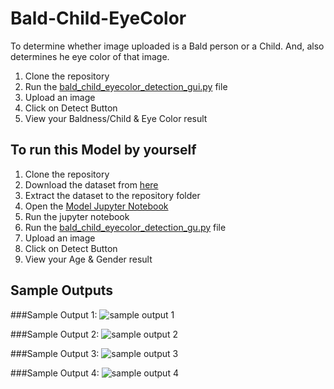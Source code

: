# Bald-Child-EyeColor
To determine whether image uploaded is a Bald person or a Child. And, also determines he eye color of that image.
1. Clone the repository
2. Run the [bald_child_eyecolor_detection_gui.py](https://github.com/pk-iitdhn/Bald-Child-EyeColor/blob/main/bald_child_eyecolor_detection_gui.py) file
3. Upload an image
4. Click on Detect Button
5. View your Baldness/Child & Eye Color result

## To run this Model by yourself
1. Clone the repository
2. Download the dataset from [here](https://www.kaggle.com/datasets/ashishjangra27/bald-classification-200k-images-celeba)
3. Extract the dataset to the repository folder
4. Open the [Model Jupyter Notebook](https://github.com/pk-iitdhn/Bald-Child-EyeColor/blob/main/bald%20detection.ipynb)
5. Run the jupyter notebook
6. Run the [bald_child_eyecolor_detection_gu.py](https://github.com/pk-iitdhn/Bald-Child-EyeColor/blob/main/bald_child_eyecolor_detection_gui.py) file
7. Upload an image
8. Click on Detect Button
9. View your Age & Gender result

## Sample Outputs
###Sample Output 1:
![sample output 1](https://github.com/pk-iitdhn/Bald-Child-EyeColor/blob/main/OUTPUT-1.png)

###Sample Output 2:
![sample output 2](https://github.com/pk-iitdhn/Bald-Child-EyeColor/blob/main/OUTPUT-2.png)

###Sample Output 3:
![sample output 3](https://github.com/pk-iitdhn/Bald-Child-EyeColor/blob/main/OUTPUT-3.png)

###Sample Output 4:
![sample output 4](https://github.com/pk-iitdhn/Bald-Child-EyeColor/blob/main/OUTPUT-4.png)
